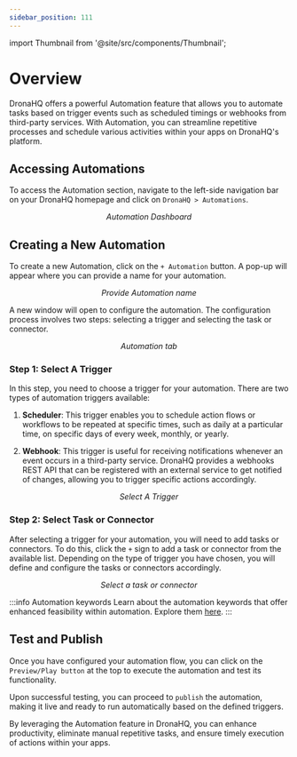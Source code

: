 ```yaml
---
sidebar_position: 111
---
```


import Thumbnail from '@site/src/components/Thumbnail';

# Overview

DronaHQ offers a powerful Automation feature that allows you to automate tasks based on trigger events such as scheduled timings or webhooks from third-party services. With Automation, you can streamline repetitive processes and schedule various activities within your apps on DronaHQ's platform.

## Accessing Automations

To access the Automation section, navigate to the left-side navigation bar on your DronaHQ homepage and click on `DronaHQ > Automations`.

<figure>
  <Thumbnail src="/img/automation/automation-dashboard.png" alt="Automation Dashboard" width='70%'/>
  <figcaption align = "center"><i>Automation Dashboard</i></figcaption>
</figure>

## Creating a New Automation

To create a new Automation, click on the `+ Automation` button. A pop-up will appear where you can provide a name for your automation.

<figure>
  <Thumbnail src="/img/automation/provide-automation-name.png" alt="Provide Automation name" width='70%'/>
  <figcaption align = "center"><i>Provide Automation name</i></figcaption>
</figure>

A new window will open to configure the automation. The configuration process involves two steps: selecting a trigger and selecting the task or connector.

<figure>
  <Thumbnail src="/img/automation/automation-window.png" alt="Automation tab" width='70%'/>
  <figcaption align = "center"><i>Automation tab</i></figcaption>
</figure>

### Step 1: Select A Trigger

In this step, you need to choose a trigger for your automation. There are two types of automation triggers available:

1. **Scheduler**: This trigger enables you to schedule action flows or workflows to be repeated at specific times, such as daily at a particular time, on specific days of every week, monthly, or yearly.

2. **Webhook**: This trigger is useful for receiving notifications whenever an event occurs in a third-party service. DronaHQ provides a webhooks REST API that can be registered with an external service to get notified of changes, allowing you to trigger specific actions accordingly.

<figure>
  <Thumbnail src="/img/automation/select-trigger.png" alt="Select a trigger" width='70%'/>
  <figcaption align = "center"><i>Select A Trigger</i></figcaption>
</figure>

### Step 2: Select Task or Connector

After selecting a trigger for your automation, you will need to add tasks or connectors. To do this, click the `+` sign to add a task or connector from the available list. Depending on the type of trigger you have chosen, you will define and configure the tasks or connectors accordingly.

<figure>
  <Thumbnail src="/img/automation/select-task-or-connector.png" alt="Select a task or connector" width='70%'/>
  <figcaption align = "center"><i>Select a task or connector</i></figcaption>
</figure>

:::info Automation keywords
Learn about the automation keywords that offer enhanced feasibility within automation. Explore them [here](/reference/keywords-js-utilities/keywords#automation-keywords).
:::

## Test and Publish

Once you have configured your automation flow, you can click on the `Preview/Play button` at the top to execute the automation and test its functionality.

Upon successful testing, you can proceed to `publish` the automation, making it live and ready to run automatically based on the defined triggers.

By leveraging the Automation feature in DronaHQ, you can enhance productivity, eliminate manual repetitive tasks, and ensure timely execution of actions within your apps.